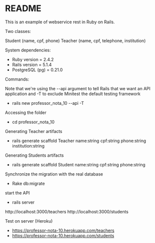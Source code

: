 # README

This is an example of webservice rest in Ruby on Rails.

Two classes:

Student (name, cpf, phone)
Teacher (name, cpf, telephone, institution)

System dependencies:

* Ruby version = 2.4.2
* Rails version = 5.1.4
* PostgreSQL (pg) = 0.21.0 

Commands:

Note that we're using the --api argument to tell Rails that we want an API application and -T to exclude Minitest the default testing framework
* rails new professor_nota_10 --api -T

Accessing the folder
* cd professor_nota_10

Generating Teacher artifacts
* rails generate scaffold Teacher name:string cpf:string phone:string institution:string

Generating Students artifacts
* rails generate scaffold Student name:string cpf:string phone:string

Synchronize the migration with the real database
* Rake db:migrate

start the API
* rails server

http://localhost:3000/teachers
http://localhost:3000/students

Test on server (Heroku)
* https://professor-nota-10.herokuapp.com/teachers
* https://professor-nota-10.herokuapp.com/students


